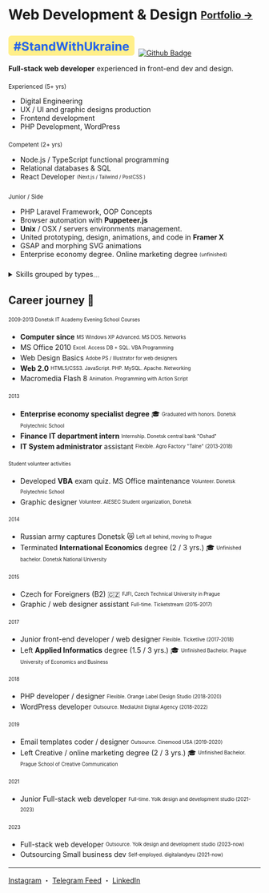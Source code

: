 [//]:https://github.com/andriilive/andriilive

# Web Development & Design <sub><sup>[Portfolio →](https://www.instagram.com/digitalandy.eu)</sup></sub>

[![StandWithUkraine](https://raw.githubusercontent.com/vshymanskyy/StandWithUkraine/main/badges/StandWithUkraine.svg)](https://github.com/vshymanskyy/StandWithUkraine)&nbsp;
[![Github Badge](https://img.shields.io/github/followers/digitalandyeu?label=@digitalandyeu&style=social)](https://www.github.com/digitalandyeu)

**Full-stack web developer** experienced in front-end dev and design.

<sub>Experienced (5+ yrs)</sub>

- Digital Engineering
- UX / UI and graphic designs production
- Frontend development
- PHP Development, WordPress

<sub>Competent (2+ yrs)</sub>

- Node.js / TypeScript functional programming
- Relational databases & SQL
- React Developer <sub><sup>(Next.js / Tailwind / PostCSS )</sup></sub>

<sub>Junior / Side</sub>

- PHP Laravel Framework, OOP Concepts
- Browser automation with **Puppeteer.js**
- **Unix** / OSX / servers environments management.
- United prototyping, design, animations, and code in **Framer X**
- GSAP and morphing SVG animations
- Enterprise economy degree. Online marketing degree <sub><sup>(unfinished)</sup></sub>

<details>
<summary>Skills grouped by types𓈓</summary>

### Frontend:

- React (Next.js / GatsbyJS)
- JavaScript (ES6+)
- Webpack
- HTML5/CSS3
- Styling dialects (SASS/PostCSS/CSS-in-JS)
- Functional Programming

### Backend / Full Stack:

- Node.js
- TypeScript
- PHP (Laravel / WordPress)
- Relational Databases (SQL)
- REST API / GraphQL Concepts
- OOP Concepts

### DevOps:

- Git
- CI/CD
- Docker
- Unix
- Shell Scripting
- Networking
- Dev Environments

### Tester:

- Browser automation with Puppeteer.js
- Browser DevTools

# Designer:

- UI
- Responsive Design
- Prototyping
- Style Systems

**Design tools:** Figma, Framer, Adobe PS, Adobe AI, Sketch App

</details>

## Career journey 🚀

<sub><sup>2009-2013 Donetsk IT Academy Evening School Courses</sup></sub>

- **Computer since** <sub><sup> MS Windows XP Advanced. MS DOS. Networks</sup></sub>
- MS Office 2010 <sub><sup>Excel. Access DB + SQL. VBA Programming</sup></sub>
- Web Design Basics <sub><sup>Adobe PS / Illustrator for web designers</sup></sub>
- **Web 2.0** <sub><sup>HTML5/CSS3. JavaScript. PHP. MySQL. Apache. Networking</sup></sub>
- Macromedia Flash 8 <sub><sup>Animation. Programming with Action Script</sup></sub>

<sub><sup>2013</sup></sub>

- **Enterprise economy specialist degree**  🎓 <sub><sup>Graduated with honors. Donetsk Polytechnic School</sup></sub>
- **Finance IT department intern** <sub><sup>Internship. Donetsk central bank "Oshad"</sup></sub>
- **IT System administrator** assistant <sub><sup>Flexible. Agro Factory "Talne" (2013-2018)</sup></sub>

<sub><sup>Student volunteer activities</sup></sub>

- Developed **VBA** exam quiz. MS Office maintenance <sub><sup>Volunteer. Donetsk Polytechnic School</sup></sub>
- Graphic designer <sub><sup>Volunteer. AIESEC Student organization, Donetsk</sup></sub>

<sub><sup>2014</sup></sub>

- Russian army captures Donetsk 😿 <sub><sup>Left all behind, moving to Prague</sup></sub>
- Terminated **International Economics** degree (2 / 3 yrs.) 🎓 <sub><sup>Unfinished bachelor. Donetsk National University</sup></sub>

<sub><sup>2015</sup></sub>

- Czech for Foreigners (B2) 🇨🇿 <sub><sup>FJFI, Czech Technical University in Prague</sup></sub>
- Graphic / web designer assistant <sub><sup>Full-time. Ticketstream (2015-2017)</sup></sub>

<sub><sup>2017</sup></sub>

- Junior front-end developer / web designer <sub><sup>Flexible. Ticketlive (2017-2018)</sup></sub>
- Left **Applied Informatics** degree (1.5 / 3 yrs.) 🎓 <sub><sup>Unfinished Bachelor. Prague University of Economics and Business</sup></sub>

<sub><sup>2018</sup></sub>

- PHP developer / designer <sub><sup>Flexible. Orange Label Design Studio (2018-2020)</sup></sub>
- WordPress developer <sub><sup>Outsource. MediaUnit Digital Agency (2018-2022)</sup></sub>

<sub><sup>2019</sup></sub>

- Email templates coder / designer <sub><sup>Outsource. Cinemood USA (2019-2020)</sup></sub>
- Left Creative / online marketing degree (2 / 3 yrs.) 🎓 <sub><sup>Unfinished Bachelor. Prague School of Creative Communication</sup></sub>

<sub><sup>2021</sup></sub>

- Junior Full-stack web developer <sub><sup>Full-time. Yolk design and development studio (2021-2023)</sup></sub>

<sub><sup>2023</sup></sub>

- Full-stack web developer <sub><sup>Outsource. Yolk design and development studio (2023-now)</sup></sub>
- Outsourcing Small business dev  <sub><sup>Self-employed. digitalandyeu (2021-now)</sup></sub>

---

[Instagram](https://www.instagram.com/digitalandy.eu) ・
[Telegram Feed](https://t.me/digitalandyeu) ・
[LinkedIn](https://linkedin.com/in/andyivashchuk)
